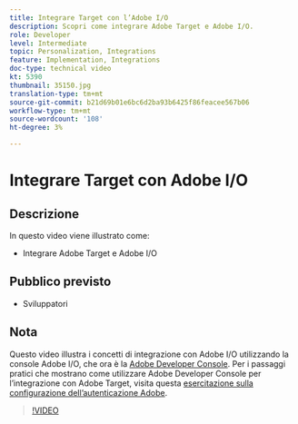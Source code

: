 ```yaml
---
title: Integrare Target con l’Adobe I/O
description: Scopri come integrare Adobe Target e Adobe I/O.
role: Developer
level: Intermediate
topic: Personalization, Integrations
feature: Implementation, Integrations
doc-type: technical video
kt: 5390
thumbnail: 35150.jpg
translation-type: tm+mt
source-git-commit: b21d69b01e6bc6d2ba93b6425f86feacee567b06
workflow-type: tm+mt
source-wordcount: '108'
ht-degree: 3%

---
```



# Integrare Target con Adobe I/O

## Descrizione

In questo video viene illustrato come:

* Integrare Adobe Target e Adobe I/O

## Pubblico previsto

* Sviluppatori

## Nota

Questo video illustra i concetti di integrazione con Adobe I/O utilizzando la console Adobe I/O, che ora è la [Adobe Developer Console](https://console.adobe.io/home). Per i passaggi pratici che mostrano come utilizzare Adobe Developer Console per l’integrazione con Adobe Target, visita questa [esercitazione sulla configurazione dell’autenticazione Adobe](https://docs.adobe.com/content/help/en/target-learn/tutorials/apis/configure-io-target-integration.html#tutorials).

>[!VIDEO](https://video.tv.adobe.com/v/35150/?quality=12)


